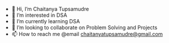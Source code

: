 - 👋 Hi, I’m Chaitanya Tupsamudre
- 👀 I’m interested in DSA
- 🌱 I’m currently learning DSA
- 💞️ I’m looking to collaborate on Problem Solving and Projects
- 📫 How to reach me @email chaitanyatupsamudre@gmail.com

<!---
uniqucoder/uniqucoder is a ✨ special ✨ repository because its `README.md` (this file) appears on your GitHub profile.
You can click the Preview link to take a look at your changes.
--->
